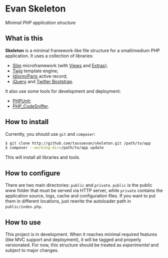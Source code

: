 Evan Skeleton
=============

*Minimal PHP application structure*

What is this
------------

**Skeleton** is a minimal framework-like file structure for a small/medium PHP
application. It uses a collection of libraries:

* [Slim](http://slimframework.com/) microframework (with
  [Views](http://github.com/codeguy/Slim-Views) and
  [Extras](http://github.com/codeguy/Slim-Extras));
* [Twig](http://twig.sensiolabs.org/) template engine;
* [Idiorm/Paris](http://j4mie.github.io/idiormandparis/) active record;
* [jQuery](http://jquery.com/) and
  [Twitter Bootstrap](http://getbootstrap.com/).

It also use some tools for development and deployment:

* [PHPUnit](http://phpunit.de/);
* [PHP_CodeSniffer](http://pear.php.net/package/PHP_CodeSniffer).

How to install
--------------

Currently, you should use `git` and `composer`:

```sh
$ git clone http://github.com/tassoevan/skeleton.git /path/to/app
$ composer --working-dir=/path/to/app update
```

This will install all libraries and tools.

How to configure
----------------

There are two main directories: `public` and `private`. `public` is the public
www folder that must be served via HTTP server, while `private` contains the
application source, logs, cache and configuration files. If you want to put them
in different locations, just rewrite the autoloader path in `public/index.php`.

How to use
----------

This project is in development. When it reaches minimal required features (like
MVC support and deployment), it will be tagged and properly versionated. For
now, this structure should be treated as *experimental* and subject to major
changes.
